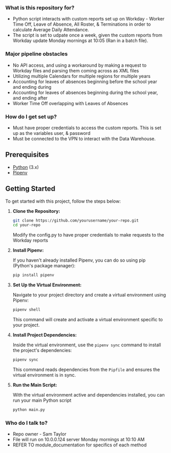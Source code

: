 ### What is this repository for? ###

* Python script interacts with custom reports set up on Workday - Worker Time Off, Leave of Absence, All Roster, & Terminations in order to calculate Average Daily Attendance.
* The script is set to udpate once a week, given the custom reports from Workday update Monday mornings at 10:05 (Ran in a batch file). 


### Major pipeline obstacles ###
* No API access, and using a workaround by making a request to Workday files and parsing them coming across as XML files
* Utilizing multiple Calendars for multiple regions for multiple years
* Accounting for leaves of absences beginning before the school year and ending during
* Accounting for leaves of absences beginning during the school year, and ending after
* Worker Time Off overlapping with Leaves of Absences

### How do I get set up? ###

* Must have proper credentials to access the custom reports. This is set up as the variables user, & password 
* Must be connected to the VPN to interact with the Data Warehouse. 

## Prerequisites

- [Python](https://www.python.org/downloads/) (3.x)
- [Pipenv](https://pipenv.pypa.io/en/latest/)

## Getting Started

To get started with this project, follow the steps below:

1. **Clone the Repository:**

   ```bash
   git clone https://github.com/yourusername/your-repo.git
   cd your-repo
   ```  
   Modify the config.py to have proper credentials to make requests to the Workday reports

2. **Install Pipenv:**

   If you haven't already installed Pipenv, you can do so using pip (Python's package manager):

   ```bash
   pip install pipenv
   ```

3. **Set Up the Virtual Environment:**

   Navigate to your project directory and create a virtual environment using Pipenv:

   ```bash
   pipenv shell
   ```

   This command will create and activate a virtual environment specific to your project.

4. **Install Project Dependencies:**

   Inside the virtual environment, use the `pipenv sync` command to install the project's dependencies:

   ```bash
   pipenv sync
   ```

   This command reads dependencies from the `Pipfile` and ensures the virtual environment is in sync.

5. **Run the Main Script:**

   With the virtual environment active and dependencies installed, you can run your main Python script 

   ```bash
   python main.py
   ```

### Who do I talk to? ###

* Repo owner - Sam Taylor
* File will run on 10.0.0.124 server Monday mornings at 10:10 AM
* REFER TO module_documentation for specifics of each method


